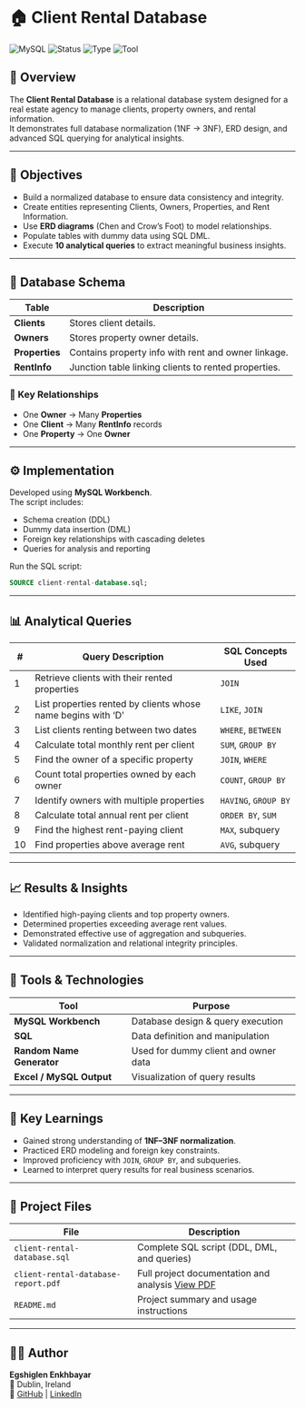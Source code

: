 # 🏠 Client Rental Database

![MySQL](https://img.shields.io/badge/Database-MySQL-blue)
![Status](https://img.shields.io/badge/Status-Complete-brightgreen)
![Type](https://img.shields.io/badge/Project-Academic-orange)
![Tool](https://img.shields.io/badge/Tool-MySQL%20Workbench-lightgrey)

## 📖 Overview
The **Client Rental Database** is a relational database system designed for a real estate agency to manage clients, property owners, and rental information.  
It demonstrates full database normalization (1NF → 3NF), ERD design, and advanced SQL querying for analytical insights.

---

## 🎯 Objectives
- Build a normalized database to ensure data consistency and integrity.  
- Create entities representing Clients, Owners, Properties, and Rent Information.  
- Use **ERD diagrams** (Chen and Crow’s Foot) to model relationships.  
- Populate tables with dummy data using SQL DML.  
- Execute **10 analytical queries** to extract meaningful business insights.

---

## 🧱 Database Schema

| Table | Description |
|--------|--------------|
| **Clients** | Stores client details. |
| **Owners** | Stores property owner details. |
| **Properties** | Contains property info with rent and owner linkage. |
| **RentInfo** | Junction table linking clients to rented properties. |

### 🔑 Key Relationships
- One **Owner** → Many **Properties**  
- One **Client** → Many **RentInfo** records  
- One **Property** → One **Owner**  

---

## ⚙️ Implementation
Developed using **MySQL Workbench**.  
The script includes:
- Schema creation (DDL)  
- Dummy data insertion (DML)  
- Foreign key relationships with cascading deletes  
- Queries for analysis and reporting  

Run the SQL script:
```sql
SOURCE client-rental-database.sql;
```
---
## 📊 Analytical Queries
| # | Query Description | SQL Concepts Used |
|---|--------------------|-------------------|
| 1 | Retrieve clients with their rented properties | `JOIN` |
| 2 | List properties rented by clients whose name begins with ‘D’ | `LIKE`, `JOIN` |
| 3 | List clients renting between two dates | `WHERE`, `BETWEEN` |
| 4 | Calculate total monthly rent per client | `SUM`, `GROUP BY` |
| 5 | Find the owner of a specific property | `JOIN`, `WHERE` |
| 6 | Count total properties owned by each owner | `COUNT`, `GROUP BY` |
| 7 | Identify owners with multiple properties | `HAVING`, `GROUP BY` |
| 8 | Calculate total annual rent per client | `ORDER BY`, `SUM` |
| 9 | Find the highest rent-paying client | `MAX`, subquery |
| 10 | Find properties above average rent | `AVG`, subquery |

---

## 📈 Results & Insights
- Identified high-paying clients and top property owners.  
- Determined properties exceeding average rent values.  
- Demonstrated effective use of aggregation and subqueries.  
- Validated normalization and relational integrity principles.

---

## 🧰 Tools & Technologies
| Tool | Purpose |
|------|----------|
| **MySQL Workbench** | Database design & query execution |
| **SQL** | Data definition and manipulation |
| **Random Name Generator** | Used for dummy client and owner data |
| **Excel / MySQL Output** | Visualization of query results |

---

## 🧠 Key Learnings
- Gained strong understanding of **1NF–3NF normalization**.  
- Practiced ERD modeling and foreign key constraints.  
- Improved proficiency with `JOIN`, `GROUP BY`, and subqueries.  
- Learned to interpret query results for real business scenarios.

---

## 📂 Project Files
| File | Description |
|------|--------------|
| `client-rental-database.sql` | Complete SQL script (DDL, DML, and queries) |
| `client-rental-database-report.pdf` | Full project documentation and analysis [View PDF](client-rental-database-report.pdf) |
| `README.md` | Project summary and usage instructions |

---

## 👩‍💻 Author
**Egshiglen Enkhbayar**   
📍 Dublin, Ireland  
🔗 [GitHub](https://github.com/egshiglen-henny) | [LinkedIn](https://linkedin.com/in/egshiglene)
